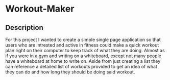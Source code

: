 # Workout-Maker

## Description
   For this project I wanted to create a simple single page application so that users who are intrested and active in fitness could make a quick workout plan right on their computer to keep track of what they are doing. Almost as if you were in a gym and writing on a whiteboard, except not  many people have a whiteboard at home to write on. Aside from just creating a list they can reference a detailed list of workouts provided to get an idea of what they can do and how long they should be doing said workout. 

